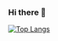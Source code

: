 ### Hi there 👋


[![Top Langs](https://github-readme-stats.vercel.app/api/top-langs/?username=chanmi94&layout=compact)](https://github.com/chanmi94/github-readme-stats)
